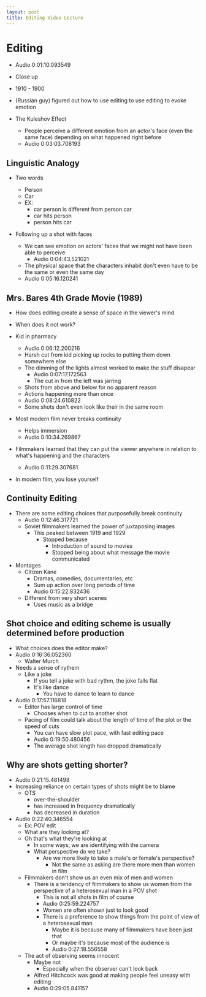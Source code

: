 ```yaml
---
layout: post
title: Editing Video Lecture
---
```


# Editing
+ Audio 0:01:10.093549
+ Close up

+ 1910 - 1900
+ (Russian guy) figured out how to use editing to use editing to evoke emotion
+ The Kuleshov Effect
  + People perceive a different emotion from an actor's face (even the same face) depending on what happened right before
  + Audio 0:03:03.708193

## Linguistic Analogy
+ Two words
  + Person
  + Car
  + EX:
    + car person is different from person car
    + car hits person
    + person hits car

+ Following up a shot with faces
  + We can see emotion on actors' faces that we might not have been able to perceive
    + Audio 0:04:43.521021
  + The physical space that the characters inhabit don't even have to be the same or even the same day
  + Audio 0:05:16.120241

## Mrs. Bares 4th Grade Movie (1989)
+ How does editing create a sense of space in the viewer's mind
+ When does it not work?

+ Kid in pharmacy
  + Audio 0:06:12.200216
  + Harsh cut from kid picking up rocks to putting them down somewhere else
  + The dimming of the lights almost worked to make the stuff disapear
    + Audio 0:07:17.172563
    + The cut in from the left was jarring
  + Shots from above and below for no apparent reason
  + Actions happening more than once
  + Audio 0:08:24.610822
  + Some shots don't even look like their in the same room

+ Most modern film never breaks continuity
  + Helps immersion
  + Audio 0:10:34.269867

+ Filmmakers learned that they can put the viewer anywhere in relation to what's happening and the characters
  + Audio 0:11:29.307681
+ In modern film, you lose yourself

## Continuity Editing
+ There are some editing choices that purposefully break continuity
  + Audio 0:12:46.317721
  + Soviet filmmakers learned the power of juxtaposing images
    + This peaked between 1919 and 1929
      + Stopped because
        + Introduction of sound to movies
        + Stopped being about what message the movie communicated
+ Montages
  + Citizen Kane
    + Dramas, comedies, documentaries, etc
    + Sum up action over long periods of time
    + Audio 0:15:22.832436
  + Different from very short scenes
    + Uses music as a bridge

## Shot choice and editing scheme is usually determined before production

+ What choices does the editor make?
+ Audio 0:16:36.052360
  + Walter Murch
+ Needs a sense of rythem
  + Like a joke
    + If you tell a joke with bad rythm, the joke falls flat
    + It's like dance
      + You have to dance to learn to dance
+ Audio 0:17:57.116818
  + Editor has large control of time
    + Chooses when to cut to another shot
  + Pacing of film could talk about the length of time of the plot or the speed of cuts
    + You can have slow plot pace, with fast editing pace
    + Audio 0:19:50.480456
    + The average shot length has dropped dramatically

## Why are shots getting shorter?
+ Audio 0:21:15.481498
+ Increasing reliance on certain types of shots might be to blame
  + OTS
    + over-the-shoulder
    + has increased in frequency dramatically
    + has decreased in duration
+ Audio 0:22:40.346554
  + Ex: POV edit
  + What are they looking at?
  + Oh that's what they're looking at
    + In some ways, we are identifying with the camera
    + What perspective do we take?
      + Are we more likely to take a male's or female's perspective?
        + Not the same as asking are there more men than women in film
  + Filmmakers don't show us an even mix of men and women
    + There is a tendency of filmmakers to show us women from the perspective of a heterosexual man in a POV shot
      + This is not all shots in film of course
      + Audio 0:25:59.224757
      + Women are often shown just to look good
      + There is a preference to show things from the point of view of a heterosexual man
        + Maybe it is because many of filmmakers have been just that
        + Or maybe it's because most of the audience is
        + Audio 0:27:18.556558
  + The act of observing seems innocent
    + Maybe not
      + Especially when the observer can't look back
    + Alfred Hitchcock was good at making people feel uneasy with editing
    + Audio 0:29:05.841157 
